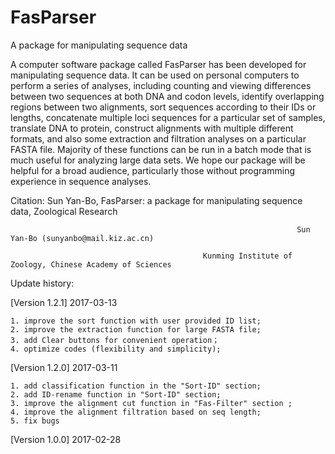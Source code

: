 # FasParser
A package for manipulating sequence data

A computer software package called FasParser has been developed for manipulating sequence data. It can be used on personal computers to perform a series of analyses, including counting and viewing differences between two sequences at both DNA and codon levels, identify overlapping regions between two alignments, sort sequences according to their IDs or lengths, concatenate multiple loci sequences for a particular set of samples, translate DNA to protein, construct alignments with multiple different formats, and also some extraction and filtration analyses on a particular FASTA file. Majority of these functions can be run in a batch mode that is much useful for analyzing large data sets. We hope our package will be helpful for a broad audience, particularly those without programming experience in sequence analyses. 

Citation:
Sun Yan-Bo, FasParser: a package for manipulating sequence data, Zoological Research


                                                                    Sun Yan-Bo (sunyanbo@mail.kiz.ac.cn)

                                               Kunming Institute of Zoology, Chinese Academy of Sciences
                                               
                                               
    

Update history:

[Version 1.2.1] 2017-03-13

    1. improve the sort function with user provided ID list;
    2. improve the extraction function for large FASTA file;
    3. add Clear buttons for convenient operation；
    4. optimize codes (flexibility and simplicity);

[Version 1.2.0] 2017-03-11

    1. add classification function in the "Sort-ID" section;
    2. add ID-rename function in "Sort-ID" section;
    3. improve the alignment cut function in "Fas-Filter" section ;
    4. improve the alignment filtration based on seq length;
    5. fix bugs
    
[Version 1.0.0] 2017-02-28
